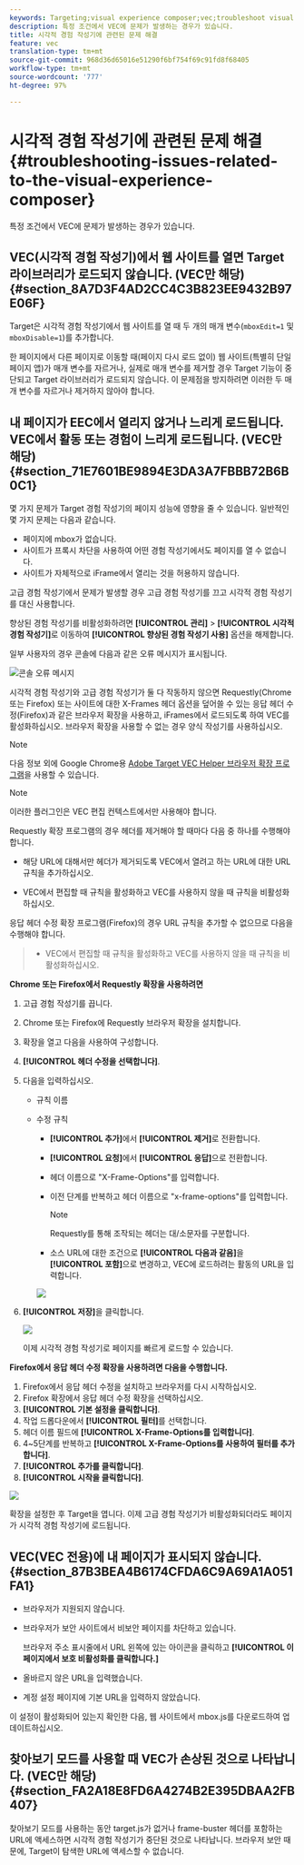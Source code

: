 ```yaml
---
keywords: Targeting;visual experience composer;vec;troubleshoot visual experience composer;troubleshooting;tls;tls 1.2
description: 특정 조건에서 VEC에 문제가 발생하는 경우가 있습니다.
title: 시각적 경험 작성기에 관련된 문제 해결
feature: vec
translation-type: tm+mt
source-git-commit: 968d36d65016e51290f6bf754f69c91fd8f68405
workflow-type: tm+mt
source-wordcount: '777'
ht-degree: 97%

---
```



# 시각적 경험 작성기에 관련된 문제 해결{#troubleshooting-issues-related-to-the-visual-experience-composer}

특정 조건에서 VEC에 문제가 발생하는 경우가 있습니다.

## VEC(시각적 경험 작성기)에서 웹 사이트를 열면 Target 라이브러리가 로드되지 않습니다. (VEC만 해당) {#section_8A7D3F4AD2CC4C3B823EE9432B97E06F}

Target은 시각적 경험 작성기에서 웹 사이트를 열 때 두 개의 매개 변수(`mboxEdit=1` 및 `mboxDisable=1`)를 추가합니다.

한 페이지에서 다른 페이지로 이동할 때(페이지 다시 로드 없이) 웹 사이트(특별히 단일 페이지 앱)가 매개 변수를 자르거나, 실제로 매개 변수를 제거할 경우 Target 기능이 중단되고 Target 라이브러리가 로드되지 않습니다.
이 문제점을 방지하려면 이러한 두 매개 변수를 자르거나 제거하지 않아야 합니다.

## 내 페이지가 EEC에서 열리지 않거나 느리게 로드됩니다. VEC에서 활동 또는 경험이 느리게 로드됩니다. (VEC만 해당)  {#section_71E7601BE9894E3DA3A7FBBB72B6B0C1}

몇 가지 문제가 Target 경험 작성기의 페이지 성능에 영향을 줄 수 있습니다. 일반적인 몇 가지 문제는 다음과 같습니다.

* 페이지에 mbox가 없습니다.
* 사이트가 프록시 차단을 사용하여 어떤 경험 작성기에서도 페이지를 열 수 없습니다.
* 사이트가 자체적으로 iFrame에서 열리는 것을 허용하지 않습니다.

고급 경험 작성기에서 문제가 발생할 경우 고급 경험 작성기를 끄고 시각적 경험 작성기를 대신 사용합니다.

향상된 경험 작성기를 비활성화하려면 **[!UICONTROL 관리]** > **[!UICONTROL 시각적 경험 작성기]**&#x200B;로 이동하여 **[!UICONTROL 향상된 경험 작성기 사용]** 옵션을 해제합니다.

일부 사용자의 경우 콘솔에 다음과 같은 오류 메시지가 표시됩니다.

![콘솔 오류 메시지](/help/c-experiences/c-visual-experience-composer/r-troubleshoot-composer/assets/console_error_message.jpg)

시각적 경험 작성기와 고급 경험 작성기가 둘 다 작동하지 않으면 Requestly(Chrome 또는 Firefox) 또는 사이트에 대한 X-Frames 헤더 옵션을 덮어쓸 수 있는 응답 헤더 수정(Firefox)과 같은 브라우저 확장을 사용하고, iFrames에서 로드되도록 하여 VEC를 활성화하십시오. 브라우저 확장을 사용할 수 없는 경우 양식 작성기를 사용하십시오.

>[!NOTE]
>
>다음 정보 외에 Google Chrome용 [Adobe Target VEC Helper 브라우저 확장 프로그램](/help/c-experiences/c-visual-experience-composer/r-troubleshoot-composer/vec-helper-browser-extension.md)을 사용할 수 있습니다.


>[!NOTE]
>
>이러한 플러그인은 VEC 편집 컨텍스트에서만 사용해야 합니다.
>
>Requestly 확장 프로그램의 경우 헤더를 제거해야 할 때마다 다음 중 하나를 수행해야 합니다.
>
>* 해당 URL에 대해서만 헤더가 제거되도록 VEC에서 열려고 하는 URL에 대한 URL 규칙을 추가하십시오.
   >
   >
* VEC에서 편집할 때 규칙을 활성화하고 VEC를 사용하지 않을 때 규칙을 비활성화하십시오.
>
>
응답 헤더 수정 확장 프로그램(Firefox)의 경우 URL 규칙을 추가할 수 없으므로 다음을 수행해야 합니다.
>
>* VEC에서 편집할 때 규칙을 활성화하고 VEC를 사용하지 않을 때 규칙을 비활성화하십시오.


**Chrome 또는 Firefox에서 Requestly 확장을 사용하려면**

1. 고급 경험 작성기를 끕니다.
1. Chrome 또는 Firefox에 Requestly 브라우저 확장을 설치합니다.
1. 확장을 열고 다음을 사용하여 구성합니다.
1. **[!UICONTROL 헤더 수정을 선택합니다]**.
1. 다음을 입력하십시오.

   * 규칙 이름
   * 수정 규칙

      * **[!UICONTROL 추가]**&#x200B;에서 **[!UICONTROL 제거]**&#x200B;로 전환합니다.
      * **[!UICONTROL 요청]**&#x200B;에서 **[!UICONTROL 응답]**&#x200B;으로 전환합니다.
      * 헤더 이름으로 &quot;X-Frame-Options&quot;를 입력합니다.
      * 이전 단계를 반복하고 헤더 이름으로 &quot;x-frame-options&quot;를 입력합니다.

         >[!NOTE]
         >
         >Requestly를 통해 조작되는 헤더는 대/소문자를 구분합니다.

      * 소스 URL에 대한 조건으로 **[!UICONTROL 다음과 같음]**&#x200B;을 **[!UICONTROL 포함]**&#x200B;으로 변경하고, VEC에 로드하려는 활동의 URL을 입력합니다.

      ![](assets/chrome_extension.png)


1. **[!UICONTROL 저장]**&#x200B;을 클릭합니다.

   ![](assets/requestly.png)

   이제 시각적 경험 작성기로 페이지를 빠르게 로드할 수 있습니다.

**Firefox에서 응답 헤더 수정 확장을 사용하려면 다음을 수행합니다.**

1. Firefox에서 응답 헤더 수정을 설치하고 브라우저를 다시 시작하십시오.
1. Firefox 확장에서 응답 헤더 수정 확장을 선택하십시오.
1. **[!UICONTROL 기본 설정을 클릭합니다]**.
1. 작업 드롭다운에서 **[!UICONTROL 필터]**&#x200B;를 선택합니다.
1. 헤더 이름 필드에 **[!UICONTROL X-Frame-Options를 입력합니다]**.
1. 4~5단계를 반복하고 **[!UICONTROL X-Frame-Options를 사용하여 필터를 추가합니다]**.
1. **[!UICONTROL 추가를 클릭합니다]**.
1. **[!UICONTROL 시작을 클릭합니다]**.

![](assets/firefox_extension.png)

확장을 설정한 후 Target을 엽니다. 이제 고급 경험 작성기가 비활성화되더라도 페이지가 시각적 경험 작성기에 로드됩니다.

## VEC(VEC 전용)에 내 페이지가 표시되지 않습니다.  {#section_87B3BEA4B6174CFDA6C9A69A1A051FA1}

* 브라우저가 지원되지 않습니다.
* 브라우저가 보안 사이트에서 비보안 페이지를 차단하고 있습니다.

   브라우저 주소 표시줄에서 URL 왼쪽에 있는 아이콘을 클릭하고 **[!UICONTROL 이 페이지에서 보호 비활성화를 클릭합니다.]**
* 올바르지 않은 URL을 입력했습니다.
* 계정 설정 페이지에 기본 URL을 입력하지 않았습니다.

이 설정이 활성화되어 있는지 확인한 다음, 웹 사이트에서 mbox.js를 다운로드하여 업데이트하십시오.

## 찾아보기 모드를 사용할 때 VEC가 손상된 것으로 나타납니다. (VEC만 해당)  {#section_FA2A18E8FD6A4274B2E395DBAA2FB407}

찾아보기 모드를 사용하는 동안 target.js가 없거나 frame-buster 헤더를 포함하는 URL에 액세스하면 시각적 경험 작성기가 중단된 것으로 나타납니다. 브라우저 보안 때문에, Target이 탐색한 URL에 액세스할 수 없습니다.
